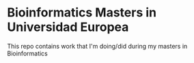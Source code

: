 # Bioinformatics Masters in Universidad Europea

This repo contains work that I'm doing/did during my masters in Bioinformatics 
